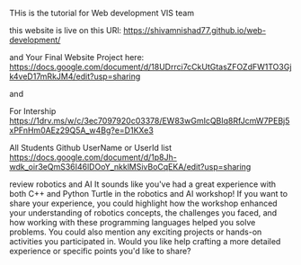 THis is the tutorial for Web development VIS team

this website is live on this URl: https://shivamnishad77.github.io/web-development/


and Your Final Website Project here: https://docs.google.com/document/d/18UDrrci7cCkUtGtasZFOZdFW1TO3Gjk4veD17mRkJM4/edit?usp=sharing


and

For Intership https://1drv.ms/w/c/3ec7097920c03378/EW83wGmIcQBIq8RfJcmW7PEBj5xPFnHm0AEz29Q5A_w4Bg?e=D1KXe3


All Students Github UserName or UserId list https://docs.google.com/document/d/1p8Jh-wdk_oir3eQmS36I46lDOoY_nkklMSivBoCqEKA/edit?usp=sharing



review robotics and AI
It sounds like you've had a great experience with both C++ and Python Turtle in the robotics and AI workshop! If you want to share your experience, you could highlight how the workshop enhanced your understanding of robotics concepts, the challenges you faced, and how working with these programming languages helped you solve problems. You could also mention any exciting projects or hands-on activities you participated in. Would you like help crafting a more detailed experience or specific points you'd like to share?

